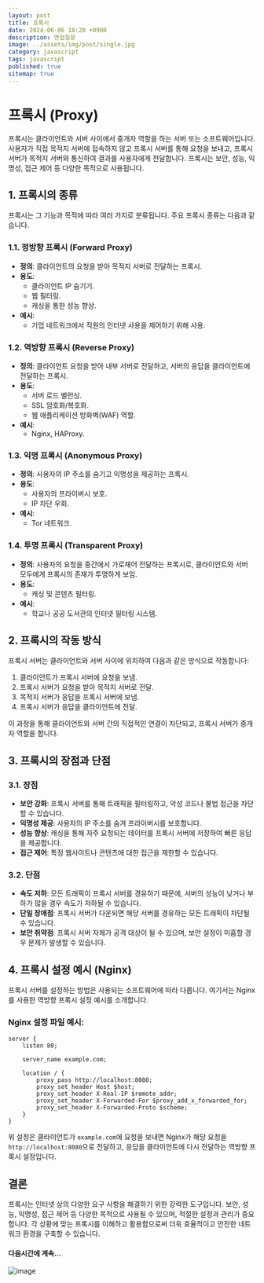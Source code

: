 ```yaml
---
layout: post
title: 프록시
date: 2024-06-06 18:20 +0900
description: 면접질문
image: ../assets/img/post/single.jpg
category: javascript
tags: javascript 
published: true
sitemap: true
---
```



# 프록시 (Proxy)

프록시는 클라이언트와 서버 사이에서 중개자 역할을 하는 서버 또는 소프트웨어입니다. 사용자가 직접 목적지 서버에 접속하지 않고 프록시 서버를 통해 요청을 보내고, 프록시 서버가 목적지 서버와 통신하여 결과를 사용자에게 전달합니다. 프록시는 보안, 성능, 익명성, 접근 제어 등 다양한 목적으로 사용됩니다.

## 1. 프록시의 종류
프록시는 그 기능과 목적에 따라 여러 가지로 분류됩니다. 주요 프록시 종류는 다음과 같습니다.

### 1.1. 정방향 프록시 (Forward Proxy)
- **정의**: 클라이언트의 요청을 받아 목적지 서버로 전달하는 프록시.
- **용도**:
  - 클라이언트 IP 숨기기.
  - 웹 필터링.
  - 캐싱을 통한 성능 향상.
- **예시**:
  - 기업 네트워크에서 직원의 인터넷 사용을 제어하기 위해 사용.

### 1.2. 역방향 프록시 (Reverse Proxy)
- **정의**: 클라이언트 요청을 받아 내부 서버로 전달하고, 서버의 응답을 클라이언트에 전달하는 프록시.
- **용도**:
  - 서버 로드 밸런싱.
  - SSL 암호화/복호화.
  - 웹 애플리케이션 방화벽(WAF) 역할.
- **예시**:
  - Nginx, HAProxy.

### 1.3. 익명 프록시 (Anonymous Proxy)
- **정의**: 사용자의 IP 주소를 숨기고 익명성을 제공하는 프록시.
- **용도**:
  - 사용자의 프라이버시 보호.
  - IP 차단 우회.
- **예시**:
  - Tor 네트워크.

### 1.4. 투명 프록시 (Transparent Proxy)
- **정의**: 사용자의 요청을 중간에서 가로채어 전달하는 프록시로, 클라이언트와 서버 모두에게 프록시의 존재가 투명하게 보임.
- **용도**:
  - 캐싱 및 콘텐츠 필터링.
- **예시**:
  - 학교나 공공 도서관의 인터넷 필터링 시스템.

## 2. 프록시의 작동 방식
프록시 서버는 클라이언트와 서버 사이에 위치하여 다음과 같은 방식으로 작동합니다:
1. 클라이언트가 프록시 서버에 요청을 보냄.
2. 프록시 서버가 요청을 받아 목적지 서버로 전달.
3. 목적지 서버가 응답을 프록시 서버에 보냄.
4. 프록시 서버가 응답을 클라이언트에 전달.

이 과정을 통해 클라이언트와 서버 간의 직접적인 연결이 차단되고, 프록시 서버가 중개자 역할을 합니다.

## 3. 프록시의 장점과 단점
### 3.1. 장점
- **보안 강화**: 프록시 서버를 통해 트래픽을 필터링하고, 악성 코드나 불법 접근을 차단할 수 있습니다.
- **익명성 제공**: 사용자의 IP 주소를 숨겨 프라이버시를 보호합니다.
- **성능 향상**: 캐싱을 통해 자주 요청되는 데이터를 프록시 서버에 저장하여 빠른 응답을 제공합니다.
- **접근 제어**: 특정 웹사이트나 콘텐츠에 대한 접근을 제한할 수 있습니다.

### 3.2. 단점
- **속도 저하**: 모든 트래픽이 프록시 서버를 경유하기 때문에, 서버의 성능이 낮거나 부하가 많을 경우 속도가 저하될 수 있습니다.
- **단일 장애점**: 프록시 서버가 다운되면 해당 서버를 경유하는 모든 트래픽이 차단될 수 있습니다.
- **보안 취약점**: 프록시 서버 자체가 공격 대상이 될 수 있으며, 보안 설정이 미흡할 경우 문제가 발생할 수 있습니다.

## 4. 프록시 설정 예시 (Nginx)
프록시 서버를 설정하는 방법은 사용되는 소프트웨어에 따라 다릅니다. 여기서는 Nginx를 사용한 역방향 프록시 설정 예시를 소개합니다.

### Nginx 설정 파일 예시:
```nginx
server {
    listen 80;

    server_name example.com;

    location / {
        proxy_pass http://localhost:8080;
        proxy_set_header Host $host;
        proxy_set_header X-Real-IP $remote_addr;
        proxy_set_header X-Forwarded-For $proxy_add_x_forwarded_for;
        proxy_set_header X-Forwarded-Proto $scheme;
    }
}
```

위 설정은 클라이언트가 `example.com`에 요청을 보내면 Nginx가 해당 요청을 `http://localhost:8080`으로 전달하고, 응답을 클라이언트에 다시 전달하는 역방향 프록시 설정입니다.

## 결론
프록시는 인터넷 상의 다양한 요구 사항을 해결하기 위한 강력한 도구입니다. 보안, 성능, 익명성, 접근 제어 등 다양한 목적으로 사용될 수 있으며, 적절한 설정과 관리가 중요합니다. 각 상황에 맞는 프록시를 이해하고 활용함으로써 더욱 효율적이고 안전한 네트워크 환경을 구축할 수 있습니다.


#### 다음시간에 계속...
![image](https://github.com/nicejmp1/nicejmp1.github.io/assets/163364733/90a41f22-19d3-4d17-b649-016d5880fa98)